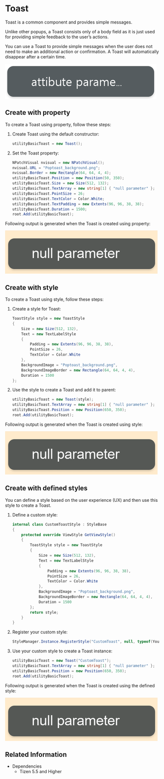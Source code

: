 # Toast

Toast is a common component and provides simple messages.

Unlike other popups, a Toast consists only of a body field as it is just used for providing simple feedback to the user’s actions.

You can use a Toast to provide simple messages when the user does not need to make an additional action or confirmation. A Toast will automatically disappear after a certain time.

![Toast](./media/toast.png)

## Create with property

To create a Toast using property, follow these steps:

1. Create Toast using the default constructor:

    ```cs
    utilityBasicToast = new Toast();
    ```

2. Set the Toast property:

    ```cs
    NPatchVisual nvisual = new NPatchVisual();
    nvisual.URL = "Poptoast_background.png";
    nvisual.Border = new Rectangle(64, 64, 4, 4);
    utilityBasicToast.Position = new Position(50, 350);
    utilityBasicToast.Size = new Size(512, 132);
    utilityBasicToast.TextArray = new string[1] { "null parameter" };
    utilityBasicToast.PointSize = 26;
    utilityBasicToast.TextColor = Color.White;
    utilityBasicToast.TextPadding = new Extents(96, 96, 38, 38);
    utilityBasicToast.Duration = 1500;
    root.Add(utilityBasicToast);
    ```

Following output is generated when the Toast is created using property:

![Toast](./media/toast.gif)

## Create with style

To create a Toast using style, follow these steps:

1. Create a style for Toast:

    ```cs
    ToastStyle style = new ToastStyle
    {
        Size = new Size(512, 132),
        Text = new TextLabelStyle
        {
            Padding = new Extents(96, 96, 38, 38),
            PointSize = 26,
            TextColor = Color.White
        },
        BackgroundImage = "Poptoast_background.png",
        BackgroundImageBorder = new Rectangle(64, 64, 4, 4),
        Duration = 1500
    };
    ```

2. Use the style to create a Toast and add it to parent:

    ```cs
    utilityBasicToast = new Toast(style);
    utilityBasicToast.TextArray = new string[1] { "null parameter" };
    utilityBasicToast.Position = new Position(650, 350);
    root.Add(utilityBasicToast);
    ```

Following output is generated when the Toast is created using style:

![Toast](./media/toast.gif)

## Create with defined styles

You can define a style based on the user experience (UX) and then use this style to create a Toast.

1. Define a custom style:

    ```cs
    internal class CustomToastStyle : StyleBase
    {
        protected override ViewStyle GetViewStyle()
        {
            ToastStyle style = new ToastStyle
            {
                Size = new Size(512, 132),
                Text = new TextLabelStyle
                {
                    Padding = new Extents(96, 96, 38, 38),
                    PointSize = 26,
                    TextColor = Color.White
                },
                BackgroundImage = "Poptoast_background.png",
                BackgroundImageBorder = new Rectangle(64, 64, 4, 4),
                Duration = 1500
            };
            return style;
        }
    }
    ```

2. Register your custom style:

    ```cs
    StyleManager.Instance.RegisterStyle("CustomToast", null, typeof(YourNameSpace.CustomToastStyle));
    ```

3. Use your custom style to create a Toast instance:

    ```cs
    utilityBasicToast = new Toast("CustomToast");
    utilityBasicToast.TextArray = new string[1] { "null parameter" };
    utilityBasicToast.Position = new Position(650, 350);
    root.Add(utilityBasicToast);
    ```

Following output is generated when the Toast is created using the defined style:

![Toast](./media/toast.gif)

## Related Information

- Dependencies
  -   Tizen 5.5 and Higher
